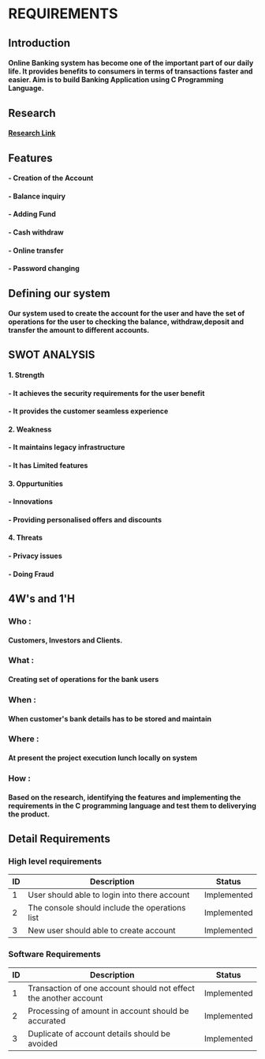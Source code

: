 # REQUIREMENTS

## Introduction
#### Online Banking system has become one of the important part of our daily life. It provides benefits to consumers in terms of transactions faster and easier. Aim is to build Banking Application using C Programming Language.
## Research
#### [Research Link](https://en.m.wikipedia.org/wiki/Online_banking)
## Features
####  - Creation of the Account
####  - Balance inquiry
####  - Adding Fund
####  - Cash withdraw
####  - Online transfer
####  - Password changing
## Defining our system
####  Our system used to create the account for the user and have the set of operations for the user to checking the balance, withdraw,deposit and transfer the amount to different accounts.
## SWOT ANALYSIS
#### 1. Strength
####    - It achieves the security requirements for the user benefit
####    - It provides the customer seamless experience
#### 2. Weakness
####    - It maintains legacy infrastructure
####    - It has Limited features
#### 3. Oppurtunities
####    - Innovations
####    - Providing personalised offers and discounts
#### 4. Threats
####    - Privacy issues
####    - Doing Fraud
## 4W's and 1'H
### Who : 
#### Customers, Investors and Clients.
### What :
#### Creating set of operations for the bank users
### When :
#### When customer's bank details has to be stored and maintain
### Where :
#### At present the project execution lunch locally on system
### How :
#### Based on the research, identifying the features and implementing the requirements in the C programming language and test them to deliverying the product.
## Detail Requirements
### High level requirements
| ID | Description | Status |
|----|-------------|--------|
| 1 | User should able to login into there account | Implemented |
| 2 | The console should include the operations list | Implemented |
| 3 | New user should able to create account | Implemented |
### Software Requirements
| ID | Description | Status |
|----|-------------|--------|
| 1 | Transaction of one account should not effect the another account| Implemented |
| 2 | Processing of amount in account should be accurated | Implemented |
| 3 | Duplicate of account details should be avoided | Implemented |

